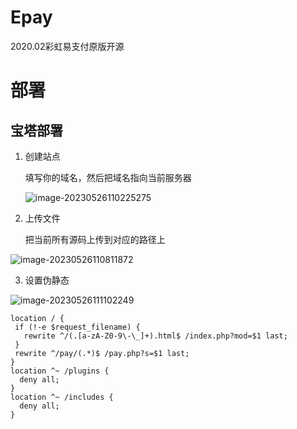 # Epay
2020.02彩虹易支付原版开源

# 部署

## 宝塔部署

1. 创建站点

   填写你的域名，然后把域名指向当前服务器

   ![image-20230526110225275](https://david-1255528809.cos.ap-beijing.myqcloud.com/uPic/2023-05-26/image-20230526110225275.png)

2. 上传文件

   把当前所有源码上传到对应的路径上

![image-20230526110811872](https://david-1255528809.cos.ap-beijing.myqcloud.com/uPic/2023-05-26/image-20230526110811872.png)

3. 设置伪静态

![image-20230526111102249](https://david-1255528809.cos.ap-beijing.myqcloud.com/uPic/2023-05-26/image-20230526111102249.png)

```
location / {
 if (!-e $request_filename) {
   rewrite ^/(.[a-zA-Z0-9\-\_]+).html$ /index.php?mod=$1 last;
 }
 rewrite ^/pay/(.*)$ /pay.php?s=$1 last;
}
location ^~ /plugins {
  deny all;
}
location ^~ /includes {
  deny all;
}
```

